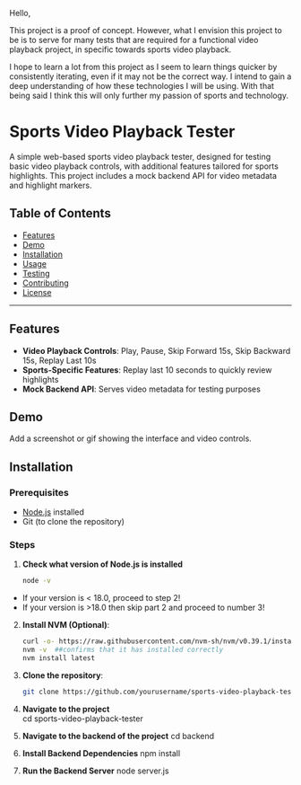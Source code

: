 Hello, 

This project is a proof of concept. However, what I envision this project to be is to serve for many tests that are required for a functional video playback project, in specific towards sports video playback. 

I hope to learn a lot from this project as I seem to learn things quicker by consistently iterating, even if it may not be the correct way. I intend to gain a deep understanding of how these technologies I will be using. With that being said I think this will only further my passion of sports and technology.

# Sports Video Playback Tester

A simple web-based sports video playback tester, designed for testing basic video playback controls, with additional features tailored for sports highlights. This project includes a mock backend API for video metadata and highlight markers.

## Table of Contents
- [Features](#features)
- [Demo](#demo)
- [Installation](#installation)
- [Usage](#usage)
- [Testing](#testing)
- [Contributing](#contributing)
- [License](#license)

---

## Features
- **Video Playback Controls**: Play, Pause, Skip Forward 15s, Skip Backward 15s, Replay Last 10s
- **Sports-Specific Features**: Replay last 10 seconds to quickly review highlights
- **Mock Backend API**: Serves video metadata for testing purposes

## Demo
Add a screenshot or gif showing the interface and video controls.

## Installation

### Prerequisites
- [Node.js](https://nodejs.org/) installed
- Git (to clone the repository)

### Steps
1. **Check what version of Node.js is installed**
   ```bash
   node -v

- If your version is < 18.0, proceed to step 2! 
- If your version is >18.0 then skip part 2 and proceed to number 3!

2. **Install NVM (Optional)**:
   ```bash
   curl -o- https://raw.githubusercontent.com/nvm-sh/nvm/v0.39.1/install.sh | bash
   nvm -v  ##confirms that it has installed correctly
   nvm install latest


3. **Clone the repository**:
   ```bash
   git clone https://github.com/yourusername/sports-video-playback-tester.git

   
4. **Navigate to the project**   
   cd sports-video-playback-tester

5. **Navigate to the backend of the project**
   cd backend

6. **Install Backend Dependencies**
   npm install

7. **Run the Backend Server**
   node server.js

